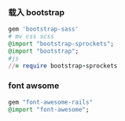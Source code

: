 ### 载入 bootstrap 

```ruby
gem 'bootstrap-sass'
# mv css scss
@import "bootstrap-sprockets";
@import "bootstrap";
#js 
//= require bootstrap-sprockets
```

### font awsome

```ruby
gem "font-awesome-rails"
@import "font-awesome";
```

